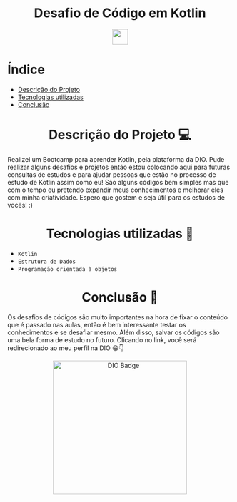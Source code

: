 <h1 align="center"> Desafio de Código em Kotlin </h1> 
<p align="center">
  <img src="https://upload.wikimedia.org/wikipedia/commons/thumb/7/74/Kotlin_Icon.png/600px-Kotlin_Icon.png?20210501145042" width="35">
</p>

# Índice 
* [Descrição do Projeto](#descrição-do-projeto)
* [Tecnologias utilizadas](#tecnologias-utilizadas)
* [Conclusão](#conclusão)

<h1 align="center"> Descrição do Projeto 💻 </h1> 

Realizei um Bootcamp para aprender Kotlin, pela plataforma da DIO. Pude realizar alguns desafios e projetos então estou colocando aqui para futuras consultas de estudos e para ajudar pessoas que estão no processo de estudo de Kotlin assim como eu!
São alguns códigos bem simples mas que com o tempo eu pretendo expandir meus conhecimentos e melhorar eles com minha criatividade.
Espero que gostem e seja útil para os estudos de vocês! :)

<h1 align="center"> Tecnologias utilizadas 📖 </h1> 

- ``Kotlin``
- ``Estrutura de Dados``
- ``Programação orientada à objetos``

<h1 align="center"> Conclusão 📕 </h1> 

Os desafios de códigos são muito importantes na hora de fixar o conteúdo que é passado nas aulas, então é bem interessante testar os conhecimentos e se desafiar mesmo. Além disso, salvar os códigos são uma bela forma de estudo no futuro. 
Clicando no link, você será redirecionado ao meu perfil na DIO 😁👇
<p align="center">
  <a href="https://www.dio.me/users/vivi_kamizono">
    <img src="https://hermes.digitalinnovation.one/assets/diome/logo-full.svg" alt="DIO Badge" width="300">
  </a>
</p>
